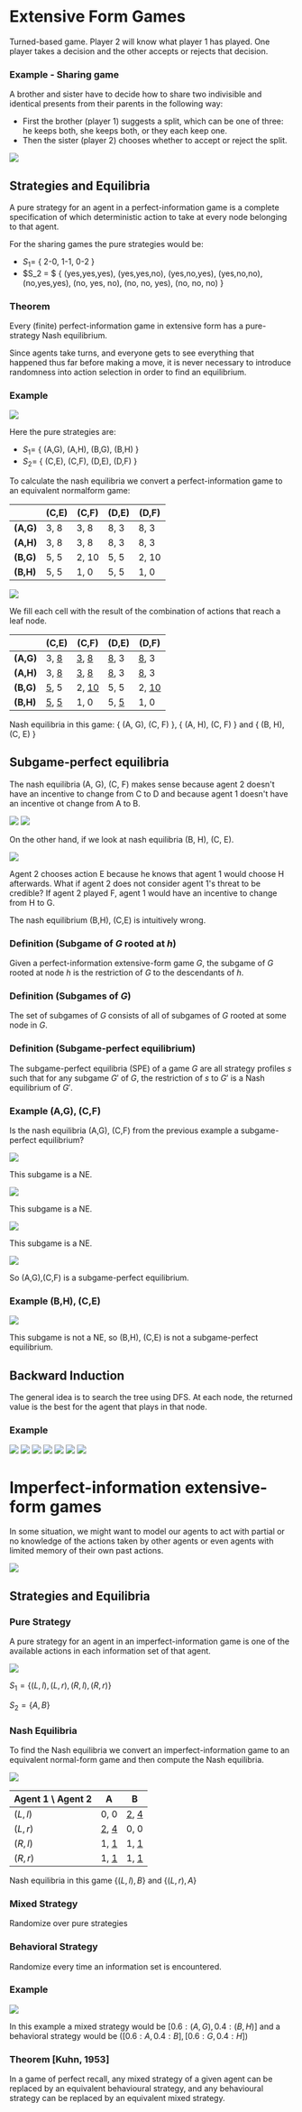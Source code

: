 # Extensive Form Games

Turned-based game. Player 2 will know what player 1 has played. One player takes a decision and the other accepts or rejects that decision.

### Example - Sharing game

A brother and sister have to decide how to share two indivisible and identical presents from their parents in the following way:
- First the brother (player 1) suggests a split, which can be one of three: he keeps both, she keeps both, or they each keep one.
- Then the sister (player 2) chooses whether to accept or reject the split.

<img src="Imagens/4 - Sharing game.svg">

## Strategies and Equilibria

A pure strategy for an agent in a perfect-information game is a complete specification of which deterministic action to take at every node belonging to that agent.

For the sharing games the pure strategies would be:
- $S_1 =$ { 2-0, 1-1, 0-2 }
- $S_2 = $ { (yes,yes,yes), (yes,yes,no), (yes,no,yes), (yes,no,no), (no,yes,yes), (no, yes, no), (no, no, yes), (no, no, no) }

### Theorem

Every (finite) perfect-information game in extensive form has a pure-strategy Nash equilibrium.

Since agents take turns, and everyone gets to see everything that happened thus far before making a move, it is never necessary to introduce randomness into action selection in order to find an equilibrium.

### Example

<img src="Imagens/4 - second game.png">

Here the pure strategies are:
- $S_1 =$ { (A,G), (A,H), (B,G), (B,H) }
- $S_2 =$ { (C,E), (C,F), (D,E), (D,F) }

To calculate the nash equilibria we convert a perfect-information game to an equivalent normalform game:

| | (C,E) | (C,F) | (D,E) | (D,F) |
|-|----- | ----- | ----- | ----- |
| **(A,G)** | 3, 8 | 3, 8 | 8, 3 | 8, 3 |
| **(A,H)** | 3, 8 | 3, 8 | 8, 3 | 8, 3 |
| **(B,G)** | 5, 5 | 2, 10 | 5, 5 | 2, 10 |
| **(B,H)** | 5, 5 | 1, 0 | 5, 5 | 1, 0 |

<img src="Imagens/4 - nash equilibria filling.png">

We fill each cell with the result of the combination of actions that reach a leaf node.

| | (C,E) | (C,F) | (D,E) | (D,F) |
|-|----- | ----- | ----- | ----- |
| **(A,G)** | 3, <u>8</u> | <u>3</u>, <u>8</u> | <u>8</u>, 3 | <u>8</u>, 3 |
| **(A,H)** | 3, <u>8</u> | <u>3</u>, <u>8</u> | <u>8</u>, 3 | <u>8</u>, 3 |
| **(B,G)** | <u>5</u>, 5 | 2, <u>10</u> | 5, 5 | 2, <u>10</u> |
| **(B,H)** | <u>5</u>, <u>5</u> | 1, 0 | 5, <u>5</u> | 1, 0 |

Nash equilibria in this game: { (A, G), (C, F) }, { (A, H), (C, F) } and { (B, H), (C, E) }

## Subgame-perfect equilibria

The nash equilibria (A, G), (C, F) makes sense because agent 2 doesn't have an incentive to change from C to D and because agent 1 doesn't have an incentive ot change from A to B.

<img src="Imagens/4 - agent 2 from D to C.png">

<img src="Imagens/4 - agent 1 from A to B.png">

On the other hand, if we look at nash equilibria (B, H), (C, E).

<img src="Imagens/4 - NE (B,H), (C,E).png">

Agent 2 chooses action E because he knows that agent 1 would choose H afterwards. What if agent 2 does not consider agent 1's threat to be credible? If agent 2 played F, agent 1 would have an incentive to change from H to G.

The nash equilibrium (B,H), (C,E) is intuitively wrong. 

### Definition (Subgame of $G$ rooted at $h$) 

Given a perfect-information extensive-form game $G$, the subgame of $G$ rooted at node $h$ is the restriction of $G$ to the descendants of $h$.

### Definition (Subgames of $G$)

The set of subgames of $G$ consists of all of subgames of $G$ rooted at some node in $G$.

### Definition (Subgame-perfect equilibrium)

The subgame-perfect equilibria (SPE) of a game $G$ are all strategy profiles $s$ such that for any subgame $G'$ of $G$, the restriction of $s$ to $G'$ is a Nash equilibrium of $G'$.

### Example (A,G), (C,F)

Is the nash equilibria (A,G), (C,F) from the previous example a subgame-perfect equilibrium?

<img src="Imagens/4 - NE (A,G), (C,F) part 1.png">

This subgame is a NE.

<img src="Imagens/4 - NE (A,G), (C,F) part 2.png">

This subgame is a NE.

<img src="Imagens/4 - NE (A,G), (C,F) part 3.png">

This subgame is a NE.

<img src="Imagens/4 - NE (A,G), (C,F) part 4.png">

So (A,G),(C,F) is a subgame-perfect equilibrium.

### Example (B,H), (C,E)

<img src="Imagens/4 - NE (B,H), (C,E) subgame.png">

This subgame is not a NE, so (B,H), (C,E) is not a subgame-perfect equilibrium.

## Backward Induction

The general idea is to search the tree using DFS. At each node, the returned value is the best for the agent that plays in that node.

### Example

<img src="Imagens/4 - Backward Induction example part 1.png">
<img src="Imagens/4 - Backward Induction example part 2.png">
<img src="Imagens/4 - Backward Induction example part 3.png">
<img src="Imagens/4 - Backward Induction example part 4.png">
<img src="Imagens/4 - Backward Induction example part 5.png">
<img src="Imagens/4 - Backward Induction example part 6.png">
<img src="Imagens/4 - Backward Induction example part 7.png">

# Imperfect-information extensive-form games

In some situation, we might want to model our agents to act with partial or no knowledge of the actions taken by other agents or even agents with limited memory of their own past actions.

<img src="Imagens/4 - imperfect information extensive for game.png">

## Strategies and Equilibria

### Pure Strategy

A pure strategy for an agent in an imperfect-information game is one of the available actions in each information set of that agent.

<img src="Imagens/4 - Pure Strategies.png">

$S_1 = \{(L,l), (L,r), (R, l), (R, r)\}$

$S_2 = \{A, B\}$

### Nash Equilibria

To find the Nash equilibria we convert an imperfect-information game to an equivalent normal-form game and then compute the Nash equilibria.

<img src="Imagens/4 - Nash Equilibria.png">

| Agent 1 \ Agent 2 | A | B |
| - | - | - |
| $(L,l)$ | 0, 0 | <u>2</u>, <u>4</u> |
| $(L,r)$ | <u>2</u>, <u>4</u> | 0, 0 |
| $(R,l)$ | 1, <u>1</u> | 1, <u>1</u> |
| $(R,r)$ | 1, <u>1</u> | 1, <u>1</u> |

Nash equilibria in this game $\{(L,l), B\}$ and $\{(L,r), A\}$

### Mixed Strategy

Randomize over pure strategies

### Behavioral Strategy

Randomize every time an information set is encountered.

### Example

<img src="Imagens/4 - mixed and behavioral example.png">

In this example a mixed strategy would be $[0.6 : (A,G), 0.4 : (B,H)]$ and a behavioral strategy would be $([0.6 : A, 0.4 : B], [0.6 : G, 0.4 : H])$

### Theorem [Kuhn, 1953]

In a game of perfect recall, any mixed strategy of a given agent can be replaced by an equivalent behavioural strategy, and any behavioural strategy can be replaced by an equivalent  mixed strategy.